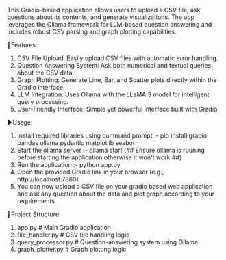 This Gradio-based application allows users to upload a CSV file, ask questions about its contents, and generate visualizations. The app leverages the Ollama framework for LLM-based question answering and includes robust CSV parsing and graph plotting capabilities.

🚀Features:

1. CSV File Upload: Easily upload CSV files with automatic error handling.
2. Question Answering System: Ask both numerical and textual queries about the CSV data.
3. Graph Plotting: Generate Line, Bar, and Scatter plots directly within the Gradio interface.
4. LLM Integration: Uses Ollama with the LLaMA 3 model for intelligent query processing.
5. User-Friendly Interface: Simple yet powerful interface built with Gradio.


▶️Usage:

1. Install required libraries using command prompt :- pip install gradio pandas ollama pydantic matplotlib seaborn
2. Start the ollama server :- ollama start  (## Ensure ollama is ruuning before starting the application otherwise it won't work ##)
3. Run the application :- python app.py
4. Open the provided Gradio link in your browser (e.g., http://localhost:7860).
5. You can now upload a CSV file on your gradio based web application and ask any question about the data and plot graph according to your requirements.


📂Project Structure:
1. app.py                # Main Gradio application
2. file_handler.py       # CSV file handling logic
3. query_processor.py    # Question-answering system using Ollama
4. graph_plotter.py      # Graph plotting logic
